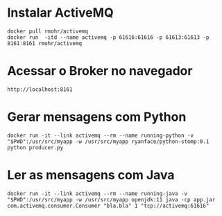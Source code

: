 

# Instalar ActiveMQ
    docker pull rmohr/activemq
    docker run  -itd --name activemq -p 61616:61616 -p 61613:61613 -p 8161:8161 rmohr/activemq

# Acessar o Broker no navegador
    http://localhost:8161

# Gerar mensagens com Python
    docker run -it --link activemq --rm --name running-python -v "$PWD":/usr/src/myapp -w /usr/src/myapp ryanface/python-stomp:0.1 python producer.py

# Ler as mensagens com Java
    docker run -it --link activemq --rm --name running-java -v "$PWD":/usr/src/myapp -w /usr/src/myapp openjdk:11 java -cp app.jar com.activemq.consumer.Consumer "bla.bla" 1 "tcp://activemq:61616"



